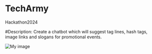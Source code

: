 # TechArmy
Hackathon2024

#Description: Create a chatbot which will suggest tag lines, hash tags, image links and slogans for promotional events.

![My image](img/img.png)
